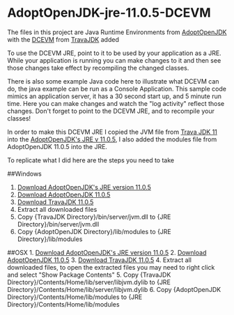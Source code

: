 # AdoptOpenJDK-jre-11.0.5-DCEVM

The files in this project are Java Runtime Environments from [AdoptOpenJDK](https://adoptopenjdk.net/index.html?variant=openjdk11&jvmVariant=hotspot) with the [DCEVM](http://dcevm.github.io/) from [TravaJDK](https://github.com/TravaOpenJDK) added

To use the DCEVM JRE, point to it to be used by your application as a JRE. While your application is running you can make changes to it and then see those changes take effect by recompiling the changed classes.

There is also some example Java code here to illustrate what DCEVM can do, the java example can be run as a Console Application. This sample code mimics an application server, it has a 30 second start up, and 5 minute run time. Here you can make changes and watch the "log activity" reflect those changes. Don't forget to point to the DCEVM JRE, and to recompile your classes!

In order to make this DCEVM JRE I copied the JVM file from [Trava JDK 11 ](https://github.com/TravaOpenJDK/trava-jdk-11-dcevm) into the [AdoptOpenJDK's JRE v 11.0.5](https://adoptopenjdk.net/archive.html?variant=openjdk11&jvmVariant=hotspot), I also added the modules file from AdoptOpenJDK 11.0.5 into the JRE.

To replicate what I did here are the steps you need to take

##Windows
  1. [Download AdoptOpenJDK's JRE version 11.0.5](https://github.com/AdoptOpenJDK/openjdk11-binaries/releases/download/jdk-11.0.5%2B10/OpenJDK11U-jre_x64_windows_hotspot_11.0.5_10.zip)
  2. [Download AdoptOpenJDK 11.0.5](https://github.com/AdoptOpenJDK/openjdk11-binaries/releases/download/jdk-11.0.5%2B10/OpenJDK11U-jdk_x64_windows_hotspot_11.0.5_10.zip)
  3. [Download TravaJDK 11.0.5](https://github.com/TravaOpenJDK/trava-jdk-11-dcevm/releases/download/dcevm-11.0.5%2B5/java11-openjdk-dcevm-windows.zip)
  4. Extract all downloaded files
  5. Copy {TravaJDK Directory}/bin/server/jvm.dll to {JRE Directory}/bin/server/jvm.dll
  6. Copy {AdoptOpenJDK Directory}/lib/modules to {JRE Directory}/lib/modules
  
  ##OSX
    1. [Download AdoptOpenJDK's JRE version 11.0.5](https://github.com/AdoptOpenJDK/openjdk11-binaries/releases/download/jdk-11.0.5%2B10/OpenJDK11U-jre_x64_mac_hotspot_11.0.5_10.tar.gz)
  2. [Download AdoptOpenJDK 11.0.5](https://github.com/AdoptOpenJDK/openjdk11-binaries/releases/download/jdk-11.0.5%2B10/OpenJDK11U-jdk_x64_mac_hotspot_11.0.5_10.tar.gz)
  3. [Download TravaJDK 11.0.5](https://github.com/TravaOpenJDK/trava-jdk-11-dcevm/releases/download/dcevm-11.0.5%2B5/java11-openjdk-dcevm-osx.tar.gz)
  4. Extract all downloaded files, to open the extracted files you may need to right click and select "Show Package Contents"
  5. Copy {TravaJDK Directory}/Contents/Home/lib/server/libjvm.dylib to {JRE Directory}/Contents/Home/lib/server/libjvm.dylib 
  6. Copy {AdoptOpenJDK Directory}/Contents/Home/lib/modules to {JRE Directory}/Contents/Home/lib/modules
